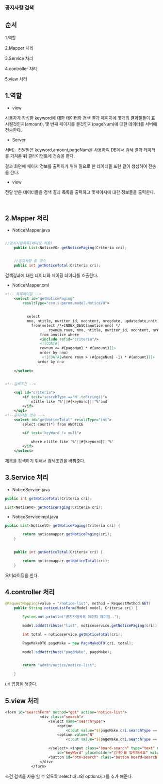 ### 공지사항 검색

순서
---
1.역할

2.Mapper 처리

3.Service 처리

4.controller 처리

5.view 처리

1.역할
---

- view

사용자가 작성한 keyword에 대한 데이터와 검색 결과 페이지에 몇개의 결과물들이 표시될것인지(amount), 몇 번쨰 페이지를 볼것인지(pageNum)에 대한 데이터를 서버에 전송한다. 


- Server

서버는 전달받은 keyword,amount,pageNum을 사용하여 DB에서 검색 결과 데이터를 가져온 뒤
클라이언트에 전송을 한다.

결과 화면에 페이지 정보를 출력하기 위해 필요로 한 데이터들 또한 같이 생성하여 전송을 한다.

- view

전달 받은 데이터들을 검색 결과 목록을 출력하고 몇페이지에 대한 정보들을 출력한다.


&nbsp;


2.Mapper 처리
---

- NoticeMapper.java

```java

//공지사항목록(페이징 적용)
	public List<NoticeVO> getNoticePaging(Criteria cri);


	//공지사항 총 갯수
	public int getNoticeTotal(Criteria cri);

```

검색결과에 대한 데이터와 페이징 데이터를 호출한다.

- NoticeMapper.xml

```xml
<!-- 목록페이징 -->
	<select id="getNoticePaging"
		resultType="com.supermm.model.NoticeVO">	
	
	
		  select 
		  nno, ntitle, nwriter_id, ncontent, nregdate, updatedate,nhit
			from(select /*+INDEX_DESC(anotice nno) */
				    rownum rnum, nno, ntitle, nwriter_id, ncontent, nregdate, updatedate, nhit
                from anotice where 
				<include refid="criteria"/>
				<![CDATA[
                rownum <= #{pageNum} * #{amount}]]>
                order by nno)
          		 <![CDATA[where rnum > (#{pageNum} -1) * #{amount}]]>
			   order by nno
	
	</select>


<!--검색조건 -->

	<sql id="criteria">
		<if test="searchType =='N'.toString()">
			ntitle like '%'||#{keyWord}||'%'and
		</if>
	</sql>
<!--공지사항 갯수 -->
	<select id="getNoticeTotal" resultType="int">
		select count(*) from ANOTICE

		<if test="keyWord != null">

			where ntitle like '%'||#{keyWord}||'%'
		</if>
	</select>

```
제목을 검색하기 위해서 검색조건을 바꿔준다.


3.Service 처리
---

- NoticeService.java
```java
public int getNoticeTotal(Criteria cri);

List<NoticeVO> getNoticePaging(Criteria cri);
```



- NoticeServiceimpl.java

```java
public List<NoticeVO> getNoticePaging(Criteria cri) {

		return noticemapper.getNoticePaging(cri);
	}

	
	public int getNoticeTotal(Criteria cri) {

		return noticemapper.getNoticeTotal(cri);
	}


```
오버라이딩을 한다.


4.controller 처리
---

```java
@RequestMapping(value = "/notice-list", method = RequestMethod.GET)
	public String noticeListForm(Model model, Criteria cri) {

		System.out.println("공지사항목록 페이지 페이징..");

		model.addAttribute("list", noticeservice.getNoticePaging(cri));

		int total = noticeservice.getNoticeTotal(cri);

		PageMakeDTO pageMake = new PageMakeDTO(cri, total);

		model.addAttribute("pageMake", pageMake);
		

		return "admin/notice/notice-list";

	}
```

url 맵핑을 해준다.


5.view 처리
---

```jsp
<form id="searchForm" method="get" action='notice-list'>
				<div class="search">
					<select name="searchType">
						<option
							<c:out value="${pageMake.cri.searchType == null ? 'selected':''}"/>>선택</option>
						<option value="N"
							<c:out value="${pageMake.cri.searchType == 'N' ? 'selected':''}"/>>제목</option>

					</select> <input class="board-search" type="text" name="keyWord"
						id="keyWord" placeholder="검색어를 입력하세요" value="${cri.keyWord}" />
					<button id="btn-search" class="button board-search-button">검색</button>
				</div>
			</form>
```
조건 검색을 사용 할 수 있도록 select 태그와 option태그를 추가 해준다. 

